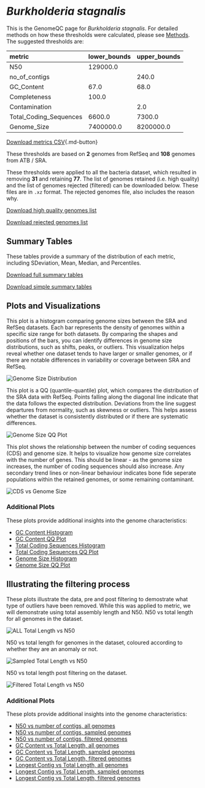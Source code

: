 # *Burkholderia stagnalis*

This is the GenomeQC page for *Burkholderia stagnalis*. For detailed methods on how these thresholds were calculated, please see [Methods](../../methods.md).
The suggested thresholds are: 

| metric                 | lower_bounds   | upper_bounds   |
|:-----------------------|:---------------|:---------------|
| N50                    | 129000.0       |                |
| no_of_contigs          |                | 240.0          |
| GC_Content             | 67.0           | 68.0           |
| Completeness           | 100.0          |                |
| Contamination          |                | 2.0            |
| Total_Coding_Sequences | 6600.0         | 7300.0         |
| Genome_Size            | 7400000.0      | 8200000.0      |

[Download metrics CSV](Burkholderia_stagnalis_metrics.csv){.md-button}


These thresholds are based on **2** genomes from RefSeq and **108** genomes from ATB / SRA.

These thresholds were applied to all the bacteria dataset, which resulted in removing **31** and retaining **77**.
The list of genomes retained (i.e. high quality) and the list of genomes rejected (filtered) can be downloaded below. These files are in `.xz` format. The rejected genomes file, also includes the reason why.

[Download high quality genomes list](Burkholderia_stagnalis_high_quality_genomes.csv.xz)


[Download rejected genomes list](Burkholderia_stagnalis_filtered_out_genomes.csv.xz)



## Summary Tables
These tables provide a summary of the distribution of each metric, including SDeviation, Mean, Median, and Percentiles.

[Download full summary tables](summary.csv)

[Download simple summary tables](selected_summary.csv)

## Plots and Visualizations

This plot is a histogram comparing genome sizes between the SRA and RefSeq datasets. Each bar represents the density of genomes within a specific size range for both datasets. By comparing the shapes and positions of the bars, you can identify differences in genome size distributions, such as shifts, peaks, or outliers. This visualization helps reveal whether one dataset tends to have larger or smaller genomes, or if there are notable differences in variability or coverage between SRA and RefSeq.

![Genome Size Distribution](Genome_Size_refseq_histogram_kde.png)

This plot is a QQ (quantile-quantile) plot, which compares the distribution of the SRA data with RefSeq. Points falling along the diagonal line indicate that the data follows the expected distribution. Deviations from the line suggest departures from normality, such as skewness or outliers. This helps assess whether the dataset is consistently distributed or if there are systematic differences.

![Genome Size QQ Plot](Genome_Size_refseq_qqplot.png)

This plot shows the relationship between the number of coding sequences (CDS) and genome size. It helps to visualize how genome size correlates with the number of genes. This should be linear - as the genome size increases, the number of coding sequences should also increase. Any secondary trend lines or non-linear behaviour indicates bone fide seperate populations within the retained genomes, or some remaining contaminant. 

![CDS vs Genome Size](Burkholderia_stagnalis_CDS_vs_Genome_Size.png)

### Additional Plots

These plots provide additional insights into the genome characteristics:

- [GC Content Histogram](GC_Content_refseq_histogram_kde.png)
- [GC Content QQ Plot](GC_Content_refseq_qqplot.png)
- [Total Coding Sequences Histogram](Total_Coding_Sequences_refseq_histogram_kde.png)
- [Total Coding Sequences QQ Plot](Total_Coding_Sequences_refseq_qqplot.png)
- [Genome Size Histogram](Genome_Size_refseq_histogram_kde.png)
- [Genome Size QQ Plot](Genome_Size_refseq_qqplot.png)
## Illustrating the filtering process
These plots illustrate the data, pre and post filtering to demostrate what type of outliers have been removed. While this was applied to metric, we will demonstrate using total assembly length and N50.
N50 vs total length for all genomes in the dataset.

![ALL Total Length vs N50](Burkholderia_stagnalis_all_total_length_N50.png)

N50 vs total length for genomes in the dataset, coloured according to whether they are an anomaly or not.

![Sampled Total Length vs N50](Burkholderia_stagnalis_sample_total_length_N50.png)

N50 vs total length post filtering on the dataset.

![Filtered Total Length vs N50](Burkholderia_stagnalis_filt_total_length_N50.png)

### Additional Plots

These plots provide additional insights into the genome characteristics:

- [N50 vs number of contigs, all genomes](Burkholderia_stagnalis_all_N50_number.png)
- [N50 vs number of contigs, sampled genomes](Burkholderia_stagnalis_sample_N50_number.png)
- [N50 vs number of contigs, filtered genomes](Burkholderia_stagnalis_filt_N50_number.png)
- [GC Content vs Total Length, all genomes](Burkholderia_stagnalis_all_total_length_GC_Content.png)
- [GC Content vs Total Length, sampled genomes](Burkholderia_stagnalis_sample_total_length_GC_Content.png)
- [GC Content vs Total Length, filtered genomes](Burkholderia_stagnalis_filt_total_length_GC_Content.png)
- [Longest Contig vs Total Length, all genomes](Burkholderia_stagnalis_all_total_length_longest.png)
- [Longest Contig vs Total Length, sampled genomes](Burkholderia_stagnalis_sample_total_length_longest.png)
- [Longest Contig vs Total Length, filtered genomes](Burkholderia_stagnalis_filt_total_length_longest.png)
